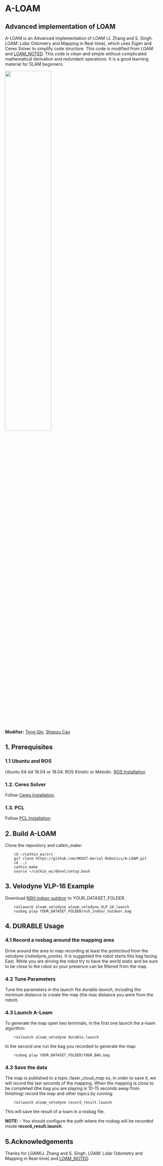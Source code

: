# A-LOAM
## Advanced implementation of LOAM

A-LOAM is an Advanced implementation of LOAM (J. Zhang and S. Singh. LOAM: Lidar Odometry and Mapping in Real-time), which uses Eigen and Ceres Solver to simplify code structure. This code is modified from LOAM and [LOAM_NOTED](https://github.com/cuitaixiang/LOAM_NOTED). This code is clean and simple without complicated mathematical derivation and redundant operations. It is a good learning material for SLAM beginners.

<img src="https://github.com/HKUST-Aerial-Robotics/A-LOAM/blob/devel/picture/kitti.png" width = 55% height = 55%/>

**Modifier:** [Tong Qin](http://www.qintonguav.com), [Shaozu Cao](https://github.com/shaozu)


## 1. Prerequisites
### 1.1 **Ubuntu** and **ROS**
Ubuntu 64-bit 16.04 or 18.04.
ROS Kinetic or Melodic. [ROS Installation](http://wiki.ros.org/ROS/Installation)


### 1.2. **Ceres Solver**
Follow [Ceres Installation](http://ceres-solver.org/installation.html).

### 1.3. **PCL**
Follow [PCL Installation](http://www.pointclouds.org/downloads/linux.html).


## 2. Build A-LOAM
Clone the repository and catkin_make:

```
    cd ~/catkin_ws/src
    git clone https://github.com/HKUST-Aerial-Robotics/A-LOAM.git
    cd ../
    catkin_make
    source ~/catkin_ws/devel/setup.bash
```

## 3. Velodyne VLP-16 Example
Download [NSH indoor outdoor](https://drive.google.com/file/d/1s05tBQOLNEDDurlg48KiUWxCp-YqYyGH/view) to YOUR_DATASET_FOLDER. 

```
    roslaunch aloam_velodyne aloam_velodyne_VLP_16.launch
    rosbag play YOUR_DATASET_FOLDER/nsh_indoor_outdoor.bag
```

## 4. DURABLE Usage
### 4.1 Record a rosbag around the mapping area
Drive around the area to map recording at least the pointcloud from the velodyne (/velodyne_points). It is suggested the robot starts this bag facing East. While you are driving the robot try to have the world static and be sure to be close to the robot so your presence can be filtered from the map.

### 4.2 Tune Parameters
Tune the parameters in the launch file *durable.launch*, including the minimum distance to create the map (the max distance you were from the robot).

### 4.3 Launch A-Loam
To generate the map open two terminals, in the first one launch the a-loam algorithm:

```
    roslaunch aloam_velodyne durable.launch
```

In the second one run the bag you recorded to generate the map:

```
    rosbag play YOUR_DATASET_FOLDER/YOUR_BAG.bag
```
### 4.3 Save the data
The map is published to a topic /laser_cloud_map so, in order to save it, we will record the last seconds of the mapping. When the mapping is close to be completed (the bag you are playing is 10-15 seconds away from finishing) record the map and other topics by running:
```
    roslaunch aloam_velodyne record_result.launch
```
This will save the result of a-loam in a rosbag file.

**NOTE:** - You should configure the path where the rosbag will be recorded inside **record_result.launch**.

## 5.Acknowledgements
Thanks for LOAM(J. Zhang and S. Singh. LOAM: Lidar Odometry and Mapping in Real-time) and [LOAM_NOTED](https://github.com/cuitaixiang/LOAM_NOTED).

